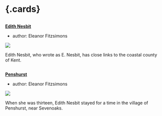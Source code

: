 <param ve-config 
       title="Edith Nesbit's Kent"
       banner="/images/banners/19c.jpg"
       layout="index">

# {.cards}

##
**[Edith Nesbit](/19c/19c-nesbit-biography)**

- author: Eleanor Fitzsimons

![](https://iiif.juncture-digital.org/thumbnail?url=https://stor.artstor.org/stor/f3df3254-575f-4f32-ae8b-198c806e9d50)

Edith Nesbit, who wrote as E. Nesbit, has close links to the coastal county of Kent.

##
**[Penshurst](/nesbit/nesbit-penshurst)**

- author: Eleanor Fitzsimons

![](https://iiif.juncture-digital.org/thumbnail?url=https://stor.artstor.org/stor/8070a760-99ba-4a8a-bf1c-dbc551d3f83c)

When she was thirteen, Edith Nesbit stayed for a time in the village of Penshurst, near Sevenoaks. 



